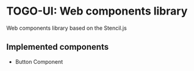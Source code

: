 <h1>TOGO-UI: Web components library</h1>
<p>
  Web components library based on the Stencil.js
</p>
<h2>Implemented components</h2>
<p>
<ul><li>Button Component</li></ul>
</p>
